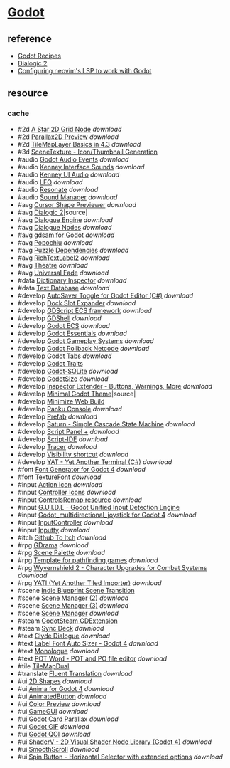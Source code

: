 # [Godot](https://godotengine.org/)

## reference

- [Godot Recipes](https://kidscancode.org/godot_recipes/4.x/)
- [Dialogic 2](https://docs.dialogic.pro/introduction.html)
- [Configuring neovim's LSP to work with Godot](https://ericlathrop.com/2024/02/configuring-neovim-s-lsp-to-work-with-godot/)

## resource

### cache

- #2d [A Star 2D Grid Node](https://github.com/Firemanarg/godot-astar-2d-grid-node) _download_
- #2d [Parallax2D Preview](https://github.com/KoBeWi/Godot-Parallax2D-Preview) _download_
- #2d [TileMapLayer Basics in 4.3](https://github.com/Goldenlion5648/TileMapLayersTutorial) _download_
- #3d [SceneTexture - Icon/Thumbnail Generation](https://github.com/ydeltastar/godot-scene-texture)
- #audio [Godot Audio Events](https://github.com/FreekDS/GodotAudioEvents) _download_
- #audio [Kenney Interface Sounds](https://github.com/Calinou/kenney-interface-sounds) _download_
- #audio [Kenney UI Audio](https://github.com/Calinou/kenney-ui-audio) _download_
- #audio [LFO](https://not-jam.itch.io/lfo-for-godot) _download_
- #audio [Resonate](https://github.com/hugemenace/resonate) _download_
- #audio [Sound Manager](https://github.com/nathanhoad/godot_sound_manager) _download_
- #avg [Cursor Shape Previewer](https://github.com/zaevi/godot-cursor-shape-previewer) _download_
- #avg [Dialogic 2](https://github.com/dialogic-godot/dialogic)|source|
- #avg [Dialogue Engine](https://github.com/Rubonnek/dialogue-engine) _download_
- #avg [Dialogue Nodes](https://github.com/nagidev/DialogueNodes) _download_
- #avg [gdsam for Godot](https://github.com/deadpixelsociety/gdsam-plugin) _download_
- #avg [Popochiu](https://github.com/carenalgas/popochiu) _download_
- #avg [Puzzle Dependencies](https://github.com/nathanhoad/godot_puzzle_dependencies) _download_
- #avg [RichTextLabel2](https://github.com/chairfull/GodotRichTextLabel2) _download_
- #avg [Theatre](https://github.com/nndda/Theatre) _download_
- #avg [Universal Fade](https://github.com/KoBeWi/Godot-Universal-Fade) _download_
- #data [Dictionary Inspector](https://github.com/don-tnowe/godot-dictionary-inspector) _download_
- #data [Text Database](https://github.com/KoBeWi/Godot-Text-Database) _download_
- #develop [AutoSaver Toggle for Godot Editor (C#)](https://github.com/vrravalos/AutoSaver-for-Godot) _download_
- #develop [Dock Slot Expander](https://github.com/bypell/dock_slot_expander) _download_
- #develop [GDScript ECS framework](https://github.com/yihrmc/gdscript-ecs) _download_
- #develop [GDShell](https://github.com/Kubulambula/Godot-GDShell) _download_
- #develop [Godot ECS](https://github.com/baiXfeng/godot-ecs) _download_
- #develop [Godot Essentials](https://gitlab.com/godot-tools/godot-essentials) _download_
- #develop [Godot Gameplay Systems](https://github.com/OctoD/godot-gameplay-systems) _download_
- #develop [Godot Rollback Netcode](https://gitlab.com/snopek-games/godot-rollback-netcode) _download_
- #develop [Godot Tabs](https://github.com/Cevantime/godot_tabs) _download_
- #develop [Godot Traits](https://github.com/Earewien/godot-traits)
- #develop [Godot-SQLite](https://github.com/2shady4u/godot-sqlite) _download_
- #develop [GodotSize](https://github.com/the-sink/godotsize) _download_
- #develop [Inspector Extender - Buttons, Warnings, More](https://github.com/don-tnowe/godot-inspector-extender) _download_
- #develop [Minimal Godot Theme](https://github.com/passivestar/godot-minimal-theme)|source|
- #develop [Minimize Web Build](https://github.com/markushevpro/godot-minimize-html-build)
- #develop [Panku Console](https://github.com/Ark2000/PankuConsole) _download_
- #develop [Prefab](https://github.com/KoBeWi/Godot-Prefab) _download_
- #develop [Saturn - Simple Cascade State Machine](https://github.com/GumpDev/saturn) _download_
- #develop [Script Panel +](https://github.com/Loregret/script-panel-plus/) _download_
- #develop [Script-IDE](https://github.com/Maran23/script-ide) _download_
- #develop [Tracer](https://github.com/wyvernbw/tracer.gd) _download_
- #develop [Visibility shortcut](https://github.com/Janders1800/godot-visibility-shortcut) _download_
- #develop [YAT - Yet Another Terminal (C#)](https://github.com/MASSHUU12/godot-yat) _download_
- #font [Font Generator for Godot 4](https://martin-senges.itch.io/font-generator-for-godot-4) _download_
- #font [TextureFont](https://github.com/Mickeon/Godot-Texture-Font) _download_
- #input [Action Icon](https://github.com/KoBeWi/Godot-Action-Icon) _download_
- #input [Controller Icons](https://github.com/rsubtil/controller_icons/) _download_
- #input [ControlsRemap resource](https://github.com/KoBeWi/Godot-Input-Remap) _download_
- #input [G.U.I.D.E - Godot Unified Input Detection Engine](https://github.com/godotneers/G.U.I.D.E)
- #input [Godot_multidirectional_joystick for Godot 4](https://github.com/JstnJrg/Godot_multidirectional_joystick) _download_
- #input [InputController](https://github.com/sscovil/godot-input-controller-addon) _download_
- #input [Inputty](https://codeberg.org/MxSophie/Inputty) _download_
- #itch [Github To Itch](https://github.com/MeagherGames/github_to_itch) _download_
- #rpg [GDrama](https://github.com/moraguma/GDrama) _download_
- #rpg [Scene Palette](https://github.com/cixil/godot-scene-palette) _download_
- #rpg [Template for pathfinding games](https://github.com/xolatgames/Pathfinding/) _download_
- #rpg [Wyvernshield 2 - Character Upgrades for Combat Systems](https://github.com/don-tnowe/godot-wyvernshield-triggers) _download_
- #rpg [YATI (Yet Another Tiled Importer)](https://github.com/Kiamo2/YATI) _download_
- #scene [Indie Blueprint Scene Transition](https://github.com/ninetailsrabbit/indie-blueprint-scene-transition)
- #scene [Scene Manager (2)](https://github.com/m-canton/godot-scene-manager) _download_
- #scene [Scene Manager (3)](https://github.com/maktoobgar/scene_manager) _download_
- #scene [Scene Manager](https://github.com/glass-brick/Scene-Manager) _download_
- #steam [GodotSteam GDExtension](https://github.com/GodotSteam/GodotSteam)
- #steam [Sync Deck](https://github.com/Michael-Jalloh/SyncDeck) _download_
- #text [Clyde Dialogue](https://github.com/viniciusgerevini/godot-clyde-dialogue) _download_
- #text [Label Font Auto Sizer - Godot 4](https://github.com/LuisEscorza/GodotLabelFontAutoSizer) _download_
- #text [Monologue](https://github.com/atomic-junky/Monologue) _download_
- #text [POT Word - POT and PO file editor](https://github.com/diklor/pot_word) _download_
- #tile [TileMapDual](https://github.com/pablogila/TileMapDual/)
- #translate [Fluent Translation](https://github.com/RedMser/godot-fluent-translation) _download_
- #ui [2D Shapes](https://github.com/TechnocatDev/2d-shapes) _download_
- #ui [Anima for Godot 4](https://github.com/ceceppa/anima-godot-4) _download_
- #ui [AnimatedButton](https://github.com/AdilDevStuff/AnimatedButton) _download_
- #ui [Color Preview](https://github.com/Qubus0/GodotColorPreview) _download_
- #ui [GameGUI](https://github.com/brombres/Godot-GameGUI) _download_
- #ui [Godot Card Parallax](https://github.com/Trixelized/godotCardParallax) _download_
- #ui [Godot GIF](https://github.com/BOTLANNER/godot-gif) _download_
- #ui [Godot QOI](https://github.com/DmitriySalnikov/godot_qoi) _download_
- #ui [ShaderV - 2D Visual Shader Node Library (Godot 4)](https://github.com/arkology/ShaderV) _download_
- #ui [SmoothScroll](https://github.com/SpyrexDE/SmoothScroll) _download_
- #ui [Spin Button - Horizontal Selector with extended options](https://github.com/yudinikita/godot-spin-button) _download_
